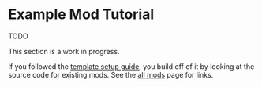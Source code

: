 <!-- TITLE: Example Mod -->
<!-- SUBTITLE: Learn how to make a basic mod for Beat Saber! -->

# Example Mod Tutorial

TODO

This section is a work in progress.

If you followed the [template setup guide](/modding/intro), you build off of it by looking at the source code for existing mods.
See the [all mods](modding/all-mods) page for links.